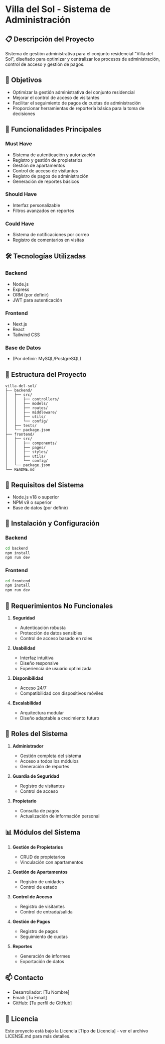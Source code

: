 # Villa del Sol - Sistema de Administración

## 📋 Descripción del Proyecto

Sistema de gestión administrativa para el conjunto residencial "Villa del Sol", diseñado para optimizar y centralizar los procesos de administración, control de acceso y gestión de pagos.

## 🎯 Objetivos

- Optimizar la gestión administrativa del conjunto residencial
- Mejorar el control de acceso de visitantes
- Facilitar el seguimiento de pagos de cuotas de administración
- Proporcionar herramientas de reportería básica para la toma de decisiones

## 🚀 Funcionalidades Principales

### Must Have

- Sistema de autenticación y autorización
- Registro y gestión de propietarios
- Gestión de apartamentos
- Control de acceso de visitantes
- Registro de pagos de administración
- Generación de reportes básicos

### Should Have

- Interfaz personalizable
- Filtros avanzados en reportes

### Could Have

- Sistema de notificaciones por correo
- Registro de comentarios en visitas

## 🛠 Tecnologías Utilizadas

### Backend

- Node.js
- Express
- ORM (por definir)
- JWT para autenticación

### Frontend

- Next.js
- React
- Tailwind CSS

### Base de Datos

- (Por definir: MySQL/PostgreSQL)

## 📁 Estructura del Proyecto

```dir
villa-del-sol/
├── backend/
│   ├── src/
│   │   ├── controllers/
│   │   ├── models/
│   │   ├── routes/
│   │   ├── middleware/
│   │   ├── utils/
│   │   └── config/
│   ├── tests/
│   └── package.json
├── frontend/
│   ├── src/
│   │   ├── components/
│   │   ├── pages/
│   │   ├── styles/
│   │   ├── utils/
│   │   └── config/
│   └── package.json
└── README.md
```

## 🔧 Requisitos del Sistema

- Node.js v18 o superior
- NPM v9 o superior
- Base de datos (por definir)

## 🚀 Instalación y Configuración

### Backend

```bash
cd backend
npm install
npm run dev
```

### Frontend

```bash
cd frontend
npm install
npm run dev
```

## 📝 Requerimientos No Funcionales

1. **Seguridad**
   - Autenticación robusta
   - Protección de datos sensibles
   - Control de acceso basado en roles

2. **Usabilidad**
   - Interfaz intuitiva
   - Diseño responsive
   - Experiencia de usuario optimizada

3. **Disponibilidad**
   - Acceso 24/7
   - Compatibilidad con dispositivos móviles

4. **Escalabilidad**
   - Arquitectura modular
   - Diseño adaptable a crecimiento futuro

## 👥 Roles del Sistema

1. **Administrador**
   - Gestión completa del sistema
   - Acceso a todos los módulos
   - Generación de reportes

2. **Guardia de Seguridad**
   - Registro de visitantes
   - Control de acceso

3. **Propietario**
   - Consulta de pagos
   - Actualización de información personal

## 📊 Módulos del Sistema

1. **Gestión de Propietarios**
   - CRUD de propietarios
   - Vinculación con apartamentos

2. **Gestión de Apartamentos**
   - Registro de unidades
   - Control de estado

3. **Control de Acceso**
   - Registro de visitantes
   - Control de entrada/salida

4. **Gestión de Pagos**
   - Registro de pagos
   - Seguimiento de cuotas

5. **Reportes**
   - Generación de informes
   - Exportación de datos

## 📫 Contacto

- Desarrollador: [Tu Nombre]
- Email: [Tu Email]
- GitHub: [Tu perfil de GitHub]

## 📄 Licencia

Este proyecto está bajo la Licencia [Tipo de Licencia] - ver el archivo LICENSE.md para más detalles.
